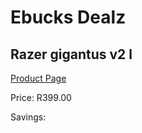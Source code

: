 
# Ebucks Dealz
## Razer gigantus v2 l
[Product Page](https://www.ebucks.com/web/shop/productSelected.do?prodId=1203322701&catId=365757697)

Price: R399.00

Savings: 


	